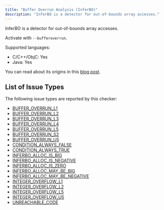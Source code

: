 ```yaml
---
title: "Buffer Overrun Analysis (InferBO)"
description: "InferBO is a detector for out-of-bounds array accesses."
---
```


InferBO is a detector for out-of-bounds array accesses.

Activate with `--bufferoverrun`.

Supported languages:
- C/C++/ObjC: Yes
- Java: Yes

You can read about its origins in this [blog post](https://research.fb.com/inferbo-infer-based-buffer-overrun-analyzer/).

## List of Issue Types

The following issue types are reported by this checker:
- [BUFFER_OVERRUN_L1](/docs/next/all-issue-types#buffer_overrun_l1)
- [BUFFER_OVERRUN_L2](/docs/next/all-issue-types#buffer_overrun_l2)
- [BUFFER_OVERRUN_L3](/docs/next/all-issue-types#buffer_overrun_l3)
- [BUFFER_OVERRUN_L4](/docs/next/all-issue-types#buffer_overrun_l4)
- [BUFFER_OVERRUN_L5](/docs/next/all-issue-types#buffer_overrun_l5)
- [BUFFER_OVERRUN_S2](/docs/next/all-issue-types#buffer_overrun_s2)
- [BUFFER_OVERRUN_U5](/docs/next/all-issue-types#buffer_overrun_u5)
- [CONDITION_ALWAYS_FALSE](/docs/next/all-issue-types#condition_always_false)
- [CONDITION_ALWAYS_TRUE](/docs/next/all-issue-types#condition_always_true)
- [INFERBO_ALLOC_IS_BIG](/docs/next/all-issue-types#inferbo_alloc_is_big)
- [INFERBO_ALLOC_IS_NEGATIVE](/docs/next/all-issue-types#inferbo_alloc_is_negative)
- [INFERBO_ALLOC_IS_ZERO](/docs/next/all-issue-types#inferbo_alloc_is_zero)
- [INFERBO_ALLOC_MAY_BE_BIG](/docs/next/all-issue-types#inferbo_alloc_may_be_big)
- [INFERBO_ALLOC_MAY_BE_NEGATIVE](/docs/next/all-issue-types#inferbo_alloc_may_be_negative)
- [INTEGER_OVERFLOW_L1](/docs/next/all-issue-types#integer_overflow_l1)
- [INTEGER_OVERFLOW_L2](/docs/next/all-issue-types#integer_overflow_l2)
- [INTEGER_OVERFLOW_L5](/docs/next/all-issue-types#integer_overflow_l5)
- [INTEGER_OVERFLOW_U5](/docs/next/all-issue-types#integer_overflow_u5)
- [UNREACHABLE_CODE](/docs/next/all-issue-types#unreachable_code)

